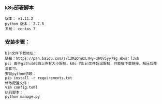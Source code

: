 ### k8s部署脚本
    版本： v1.11.2
    python 版本： 2.7.5
    系统： centos 7
### 安装步骤：
    bin文件下载地址：
    链接：https://pan.baidu.com/s/12MZQnWzLrHy-zW0V5yy79g 密码：l3xh
    ps: 由于github代码上传有大小限制，k8s 的bin文件超出限制，只能放下载链接，解压后覆盖即可。
    安装python依赖：
    pip install -r requirements.txt
    修改配置文件：
    vim config.toml
    执行脚本：
    python manage.py